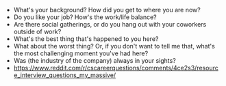 - What's your background? How did you get to where you are now?
- Do you like your job? How's the work/life balance?
- Are there social gatherings, or do you hang out with your coworkers outside of work?
- What's the best thing that's happened to you here?
- What about the worst thing? Or, if you don't want to tell me that, what's the most challenging moment you've had here?
- Was (the industry of the company) always in your sights?
- https://www.reddit.com/r/cscareerquestions/comments/4ce2s3/resource_interview_questions_my_massive/
